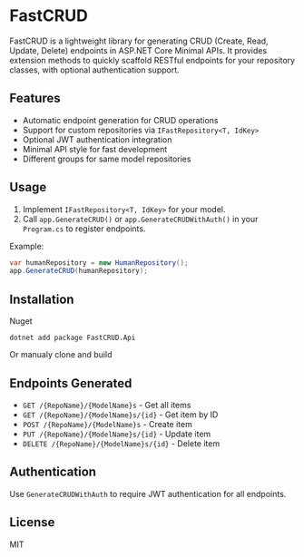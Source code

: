 ﻿# FastCRUD

FastCRUD is a lightweight library for generating CRUD (Create, Read, Update, Delete) endpoints in ASP.NET Core Minimal APIs. It provides extension methods to quickly scaffold RESTful endpoints for your repository classes, with optional authentication support.

## Features
- Automatic endpoint generation for CRUD operations
- Support for custom repositories via `IFastRepository<T, IdKey>`
- Optional JWT authentication integration
- Minimal API style for fast development
- Different groups for same model repositories

## Usage
1. Implement `IFastRepository<T, IdKey>` for your model.
2. Call `app.GenerateCRUD()` or `app.GenerateCRUDWithAuth()` in your `Program.cs` to register endpoints.

Example:
```csharp
var humanRepository = new HumanRepository();
app.GenerateCRUD(humanRepository);
```

## Installation
Nuget
```
dotnet add package FastCRUD.Api
```
Or manualy clone and build
## Endpoints Generated
- `GET /{RepoName}/{ModelName}s` - Get all items
- `GET /{RepoName}/{ModelName}s/{id}` - Get item by ID
- `POST /{RepoName}/{ModelName}s` - Create item
- `PUT /{RepoName}/{ModelName}s/{id}` - Update item
- `DELETE /{RepoName}/{ModelName}s/{id}` - Delete item

## Authentication
Use `GenerateCRUDWithAuth` to require JWT authentication for all endpoints.

## License
MIT

